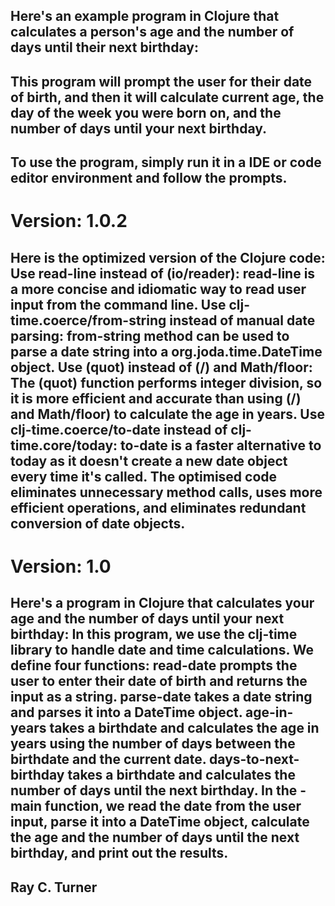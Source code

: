 ## Here's an example program in Clojure that calculates a person's age and the number of days until their next birthday:

## This program will prompt the user for their date of birth, and then it will calculate current age, the day of the week you were born on, and the number of days until your next birthday.

## To use the program, simply run it in a IDE or code editor environment and follow the prompts.

# Version: 1.0.2
## Here is the optimized version of the Clojure code: Use read-line instead of (io/reader): read-line is a more concise and idiomatic way to read user input from the command line. Use clj-time.coerce/from-string instead of manual date parsing: from-string method can be used to parse a date string into a org.joda.time.DateTime object. Use (quot) instead of (/) and Math/floor: The (quot) function performs integer division, so it is more efficient and accurate than using (/) and Math/floor) to calculate the age in years. Use clj-time.coerce/to-date instead of clj-time.core/today: to-date is a faster alternative to today as it doesn't create a new date object every time it's called. The optimised code eliminates unnecessary method calls, uses more efficient operations, and eliminates redundant conversion of date objects.


# Version: 1.0
## Here's a program in Clojure that calculates your age and the number of days until your next birthday: In this program, we use the clj-time library to handle date and time calculations. We define four functions: read-date prompts the user to enter their date of birth and returns the input as a string. parse-date takes a date string and parses it into a DateTime object. age-in-years takes a birthdate and calculates the age in years using the number of days between the birthdate and the current date. days-to-next-birthday takes a birthdate and calculates the number of days until the next birthday. In the -main function, we read the date from the user input, parse it into a DateTime object, calculate the age and the number of days until the next birthday, and print out the results.

## Ray C. Turner